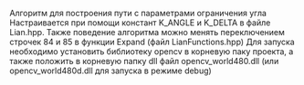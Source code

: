 Алгоритм для построения пути с параметрами ограничения угла
Настраивается при помощи констант K_ANGLE и K_DELTA в файле Lian.hpp.
Также поведение алгоритма можно менять переключением строчек 84 и 85 в функции Expand (файл LianFunctions.hpp)
Для запуска необходимо установить библиотеку opencv в корневую паку проекта, а также положить в корневую папку dll файл opencv_world480.dll (или opencv_world480d.dll для запуска в режиме debug)